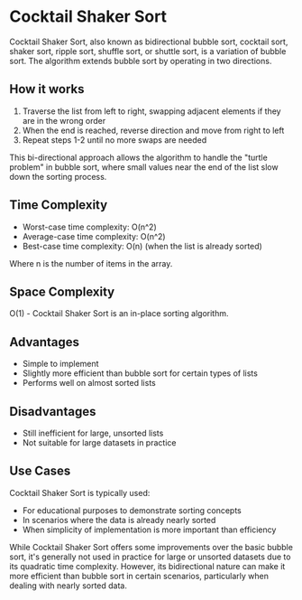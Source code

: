 # Cocktail Shaker Sort

Cocktail Shaker Sort, also known as bidirectional bubble sort, cocktail sort, shaker sort, ripple sort, shuffle sort, or shuttle sort, is a variation of bubble sort. The algorithm extends bubble sort by operating in two directions.

## How it works

1. Traverse the list from left to right, swapping adjacent elements if they are in the wrong order
2. When the end is reached, reverse direction and move from right to left
3. Repeat steps 1-2 until no more swaps are needed

This bi-directional approach allows the algorithm to handle the "turtle problem" in bubble sort, where small values near the end of the list slow down the sorting process.

## Time Complexity

- Worst-case time complexity: O(n^2)
- Average-case time complexity: O(n^2)
- Best-case time complexity: O(n) (when the list is already sorted)

Where n is the number of items in the array.

## Space Complexity

O(1) - Cocktail Shaker Sort is an in-place sorting algorithm.

## Advantages

- Simple to implement
- Slightly more efficient than bubble sort for certain types of lists
- Performs well on almost sorted lists

## Disadvantages

- Still inefficient for large, unsorted lists
- Not suitable for large datasets in practice

## Use Cases

Cocktail Shaker Sort is typically used:

- For educational purposes to demonstrate sorting concepts
- In scenarios where the data is already nearly sorted
- When simplicity of implementation is more important than efficiency

While Cocktail Shaker Sort offers some improvements over the basic bubble sort, it's generally not used in practice for large or unsorted datasets due to its quadratic time complexity. However, its bidirectional nature can make it more efficient than bubble sort in certain scenarios, particularly when dealing with nearly sorted data.